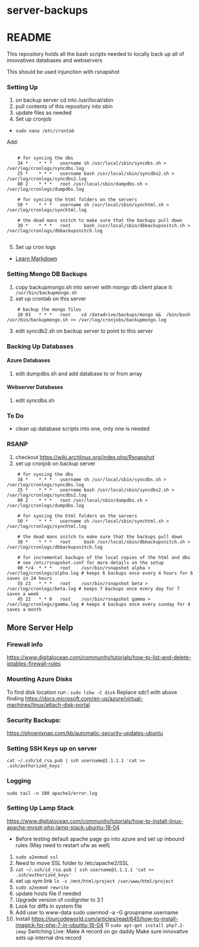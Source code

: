 # server-backups
# README #

This repository holds all the bash scripts needed to locally back up all of innovatives databases and webservers

This should be used injunction with rsnapshot

### Setting Up ###

1. on backup server cd into /usr/local/sbin
2. pull contents of this repository into sbin
3. update files as needed
4. Set up cronjob 
* ```sudo nano /etc/crontab```

Add: 
~~~~

	# for syncing the dbs 
	34 *	* * *	username sh /usr/local/sbin/syncdbs.sh > /var/log/cronlogs/syncdbs.log
	25 *	* * *	username bash /usr/local/sbin/syncdbs2.sh > /var/log/cronlogs/syncdbs2.log
	00 2	* * *	root /usr/local/sbin/dumpdbs.sh > /var/log/cronlogs/dumpdbs.log
	
	# for syncing the html folders on the servers
	50 *	* * *	username sh /usr/local/sbin/synchtml.sh > /var/log/cronlogs/synchtml.log

	# the dead mans snitch to make sure that the backups pull down
	30 *	* * *	root	 bash /usr/local/sbin/dbbackupsnitch.sh > /var/log/cronlogs/dbbackupsnitch.log
	
~~~~
5. Set up cron logs


* [Learn Markdown](https://bitbucket.org/tutorials/markdowndemo)

### Setting Mongo DB Backups ###
1. copy backupmongo.sh into server with mongo db client place it: ``` /usr/bin/backupmongo.sh```
2. set up crontab on this server 
~~~
	# backup the mongo files
	10 03   * * *   root    cd /datadrive/backups/mongo &&  /bin/bash /usr/bin/backupmongo.sh >> /var/log/cronjobs/backupmongo.log
~~~
3. edit syncdb2.sh on backup server to point to this server
### Backing Up Databases ###

#### Azure Databases ####
1. edit dumpdbs.sh and add database to or from array

#### Webserver Databases ####
1. edit syncdbs.sh

### To Do ###
* clean up database scripts into one, only one is needed

### RSANP ###

1. checkout https://wiki.archlinux.org/index.php/Rsnapshot
2. set up cronjob on backup server

~~~
	# for syncing the dbs 
	34 *	* * *	username sh /usr/local/sbin/syncdbs.sh > /var/log/cronlogs/syncdbs.log
	25 *	* * *	username bash /usr/local/sbin/syncdbs2.sh > /var/log/cronlogs/syncdbs2.log
	00 2	* * *	root /usr/local/sbin/dumpdbs.sh > /var/log/cronlogs/dumpdbs.log

	# for syncing the html folders on the servers
	50 *	* * *	username sh /usr/local/sbin/synchtml.sh > /var/log/cronlogs/synchtml.log

	# the dead mans snitch to make sure that the backups pull down
	30 *	* * *	root	 bash /usr/local/sbin/dbbackupsnitch.sh > /var/log/cronlogs/dbbackupsnitch.log

	# for incremental backups of the local copies of the html and dbs
	# see /etc/rsnapshot.conf for more details on the setup
	00 */4	* * *	root	/usr/bin/rsnapshot alpha > /var/log/cronlogs/alpha.log # keeps 6 backups once every 4 hours for 6 saves in 24 hours
	55 23	* * *	root	/usr/bin/rsnapshot beta > /var/log/cronlogs/beta.log # keeps 7 backups once every day for 7 saves a week
	45 22	* * 0	root	/usr/bin/rsnapshot gamma > /var/log/cronlogs/gamma.log # keeps 4 backups once every sunday for 4 saves a month
~~~

## More Server Help

### Firewall info
https://www.digitalocean.com/community/tutorials/how-to-list-and-delete-iptables-firewall-rules

### Mounting Azure Disks
To find disk location run : ```sudo lshw -C disk```
Replace sdc1 with above finding https://docs.microsoft.com/en-us/azure/virtual-machines/linux/attach-disk-portal

### Security Backups:
https://phoenixnap.com/kb/automatic-security-updates-ubuntu

### Setting SSH Keys up on server
```cat ~/.ssh/id_rsa.pub | ssh username@1.1.1.1 'cat >> .ssh/authorized_keys'```

### Logging
```sudo tail -n 100 apache2/error.log```

### Setting Up Lamp Stack
https://www.digitalocean.com/community/tutorials/how-to-install-linux-apache-mysql-php-lamp-stack-ubuntu-18-04
* Before testing default apache page go into azure and set up inbound rules (May need to restart ufw as well)
1. ```sudo a2enmod ssl```
2. Need to move SSL folder to /etc/apache2/SSL
3. ```cat ~/.ssh/id_rsa.pub | ssh username@1.1.1.1 'cat >> .ssh/authorized_keys'```
4. set up sym link ```ln -s /mnt/html/project /var/www/html/project```
5. ```sudo a2enmod rewrite```
6. update hosts file if needed
7. Upgrade version of codigniter to 3.1
8. Look for diffs in system file
9. Add user to www-data sudo usermod -a -G groupname username
10. Install https://ourcodeworld.com/articles/read/645/how-to-install-imagick-for-php-7-in-ubuntu-16-04
11 ```sudo apt-get install php7.2-imap```
Switching Live:
Make A record on go daddy
Make sure innovative sets up internal dns record




